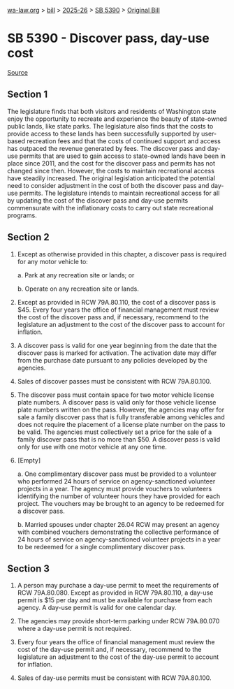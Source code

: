 [wa-law.org](/) > [bill](/bill/) > [2025-26](/bill/2025-26/) > [SB 5390](/bill/2025-26/sb/5390/) > [Original Bill](/bill/2025-26/sb/5390/1/)

# SB 5390 - Discover pass, day-use cost

[Source](http://lawfilesext.leg.wa.gov/biennium/2025-26/Pdf/Bills/Senate%20Bills/5390.pdf)

## Section 1
The legislature finds that both visitors and residents of Washington state enjoy the opportunity to recreate and experience the beauty of state-owned public lands, like state parks. The legislature also finds that the costs to provide access to these lands has been successfully supported by user-based recreation fees and that the costs of continued support and access has outpaced the revenue generated by fees. The discover pass and day-use permits that are used to gain access to state-owned lands have been in place since 2011, and the cost for the discover pass and permits has not changed since then. However, the costs to maintain recreational access have steadily increased. The original legislation anticipated the potential need to consider adjustment in the cost of both the discover pass and day-use permits. The legislature intends to maintain recreational access for all by updating the cost of the discover pass and day-use permits commensurate with the inflationary costs to carry out state recreational programs.

## Section 2
1. Except as otherwise provided in this chapter, a discover pass is required for any motor vehicle to:

    a. Park at any recreation site or lands; or

    b. Operate on any recreation site or lands.

2. Except as provided in RCW 79A.80.110, the cost of a discover pass is $45. Every four years the office of financial management must review the cost of the discover pass and, if necessary, recommend to the legislature an adjustment to the cost of the discover pass to account for inflation.

3. A discover pass is valid for one year beginning from the date that the discover pass is marked for activation. The activation date may differ from the purchase date pursuant to any policies developed by the agencies.

4. Sales of discover passes must be consistent with RCW 79A.80.100.

5. The discover pass must contain space for two motor vehicle license plate numbers. A discover pass is valid only for those vehicle license plate numbers written on the pass. However, the agencies may offer for sale a family discover pass that is fully transferable among vehicles and does not require the placement of a license plate number on the pass to be valid. The agencies must collectively set a price for the sale of a family discover pass that is no more than $50. A discover pass is valid only for use with one motor vehicle at any one time.

6. [Empty]

    a. One complimentary discover pass must be provided to a volunteer who performed 24 hours of service on agency-sanctioned volunteer projects in a year. The agency must provide vouchers to volunteers identifying the number of volunteer hours they have provided for each project. The vouchers may be brought to an agency to be redeemed for a discover pass.

    b. Married spouses under chapter 26.04 RCW may present an agency with combined vouchers demonstrating the collective performance of 24 hours of service on agency-sanctioned volunteer projects in a year to be redeemed for a single complimentary discover pass.

## Section 3
1. A person may purchase a day-use permit to meet the requirements of RCW 79A.80.080. Except as provided in RCW 79A.80.110, a day-use permit is $15 per day and must be available for purchase from each agency. A day-use permit is valid for one calendar day.

2. The agencies may provide short-term parking under RCW 79A.80.070 where a day-use permit is not required.

3. Every four years the office of financial management must review the cost of the day-use permit and, if necessary, recommend to the legislature an adjustment to the cost of the day-use permit to account for inflation.

4. Sales of day-use permits must be consistent with RCW 79A.80.100.
